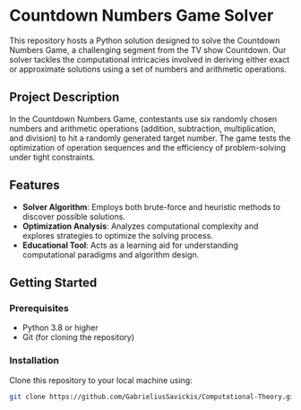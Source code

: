 # Countdown Numbers Game Solver

This repository hosts a Python solution designed to solve the Countdown Numbers Game, a challenging segment from the TV show Countdown. Our solver tackles the computational intricacies involved in deriving either exact or approximate solutions using a set of numbers and arithmetic operations.

## Project Description

In the Countdown Numbers Game, contestants use six randomly chosen numbers and arithmetic operations (addition, subtraction, multiplication, and division) to hit a randomly generated target number. The game tests the optimization of operation sequences and the efficiency of problem-solving under tight constraints.

## Features

- **Solver Algorithm**: Employs both brute-force and heuristic methods to discover possible solutions.
- **Optimization Analysis**: Analyzes computational complexity and explores strategies to optimize the solving process.
- **Educational Tool**: Acts as a learning aid for understanding computational paradigms and algorithm design.

## Getting Started

### Prerequisites

- Python 3.8 or higher
- Git (for cloning the repository)

### Installation

Clone this repository to your local machine using:

```bash
git clone https://github.com/GabrieliusSavickis/Computational-Theory.git